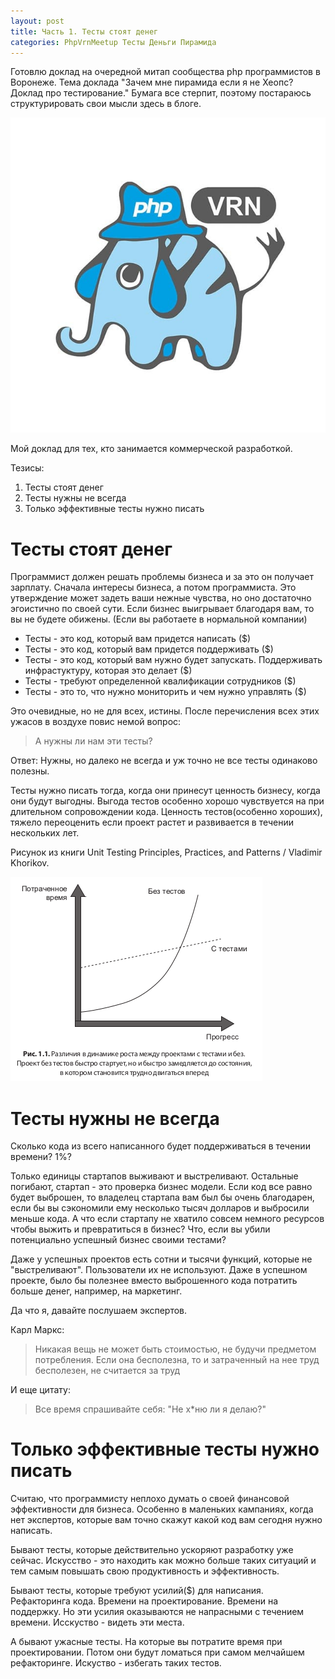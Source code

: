 ```yaml
---
layout: post
title: Часть 1. Тесты стоят денег
categories: PhpVrnMeetup Тесты Деньги Пирамида
---
```


Готовлю доклад на очередной митап сообщества php программистов в Воронеже. 
Тема доклада "Зачем мне пирамида если я не Хеопс? Доклад про тестирование."
Бумага все стерпит, поэтому постараюсь структурировать свои мысли здесь в блоге. 

![logo-php-vrn](/images/2021/04/phpvrn.jpg)

Мой доклад для тех, кто занимается коммерческой разработкой. 

Тезисы: 

1. Тесты стоят денег
2. Тесты нужны не всегда
3. Только эффективные тесты нужно писать

# Тесты стоят денег

Программист должен решать проблемы бизнеса и за это он получает зарплату. Сначала интересы бизнеса, а потом программиста. 
Это утверждение может задеть ваши нежные чувства, но оно достаточно эгоистично по своей сути. 
Если бизнес выигрывает благодаря вам, то вы не будете обижены. (Если вы работаете в нормальной компании)

* Тесты - это код, который вам придется написать ($)
* Тесты - это код, который вам придется поддерживать ($)
* Тесты - это код, который вам нужно будет запускать. Поддерживать инфрастуктуру, которая это делает ($)
* Тесты - требуют определенной квалификации сотрудников ($)
* Тесты - это то, что нужно мониторить и чем нужно управлять ($)

Это очевидные, но не для всех, истины. После перечисления всех этих ужасов в воздухе повис немой вопрос:

> А нужны ли нам эти тесты? 

Ответ: Нужны, но далеко не всегда и уж точно не все тесты одинаково полезны. 

Тесты нужно писать тогда, когда они принесут ценность бизнесу, когда они будут выгодны. 
Выгода тестов особенно хорошо чувствуется на при длительном сопровождении кода. 
Ценность тестов(особенно хороших), тяжело переоценить если проект растет и развивается в течении нескольких лет. 

Рисунок из книги Unit Testing Principles, Practices, and Patterns / Vladimir Khorikov.

![progress-chart](/images/2021/04/progress-chart.png)


# Тесты нужны не всегда

Сколько кода из всего написанного будет поддерживаться в течении времени? 1%? 

Только единицы стартапов выживают и выстреливают. Остальные погибают, стартап - это проверка бизнес модели. 
Если код все равно будет выброшен, то владелец стартапа вам был бы очень благодарен,
если бы вы сэкономили ему несколько тысяч долларов и выбросили меньше кода. А что если стартапу не хватило 
совсем немного ресурсов чтобы выжить и превратиться в бизнес? Что, если вы убили потенциально успешный бизнес
своими тестами? 

Даже у успешных проектов есть сотни и тысячи функций, которые не "выстреливают".
Пользователи их не используют. Даже в успешном проекте, было бы полезнее вместо выброшенного кода
потратить больше денег, например, на маркетинг. 

Да что я, давайте послушаем экспертов.

Карл Маркс:

>Никакая вещь не может быть стоимостью, не будучи предметом потребления. Если она бесполезна, то и затраченный на нее труд бесполезен, не считается за труд

И еще цитату:

>Все время спрашивайте себя: "Не х*ню ли я делаю?"

# Только эффективные тесты нужно писать

Считаю, что программисту неплохо думать о своей финансовой эффективности для бизнеса.
Особенно в маленьких кампаниях, когда нет экспертов, которые вам точно скажут какой код вам сегодня нужно написать.

Бывают тесты, которые действительно ускоряют разработку уже сейчас. 
Искусство - это находить как можно больше таких ситуаций и тем самым повышать свою продуктивность и эффективность.

Бывают тесты, которые требуют усилий($) для написания. Рефакторинга кода. Времени на проектирование. Времени на поддержку.
Но эти усилия оказываются не напрасными с течением времени. Исскуство - видеть эти места. 

А бывают ужасные тесты. На которые вы потратите время при проектировании. Потом они будут ломаться при самом
мелчайшем рефакторинге. Искуство - избегать таких тестов.